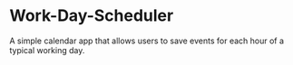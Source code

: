 # Work-Day-Scheduler
A simple calendar app that allows users to save events for each hour of a typical working day.
